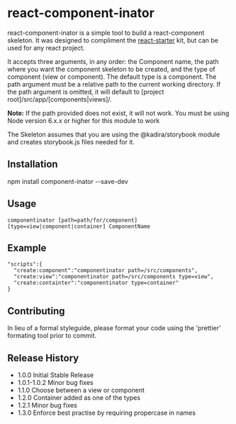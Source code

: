 react-component-inator
=========

  react-component-inator is a simple tool to build a react-component skeleton.  It was designed to compliment the [react-starter](https://github.com/tuxsudo/react-starter) kit, but can be used for any react project.
  
  It accepts three arguments, in any order: the Component name, the path where you want the component skeleton to be created, and the type of component (view or component). The default type is a component. The path argument must be a relative path to the current working directory.  If the path argument is omitted, it will default to [project root]/src/app/[components|views]/.  
  
  **Note:** 
  If the path provided does not exist, it will not work.
  You must be using Node version 6.x.x or higher for this module to work  

  The Skeleton assumes that you are using the @kadira/storybook module and creates storybook.js files needed for it.

## Installation

  npm install component-inator --save-dev

## Usage

```
componentinator [path=path/for/component] [type=view|component|container] ComponentName
```
## Example
```
"scripts":{
  "create:component":"componentinator path=/src/components",
  "create:view":"componentinator path=/src/components type=view",
  "create:containter":"componentinator type=container"
}
```

## Contributing

In lieu of a formal styleguide, please format your code using the 'prettier' formating tool prior to commit.

## Release History

* 1.0.0 Initial Stable Release
* 1.0.1-1.0.2 Minor bug fixes
* 1.1.0 Choose between a view or component
* 1.2.0 Container added as one of the types
* 1.2.1 Minor bug fixes 
* 1.3.0 Enforce best practise by requiring propercase in names